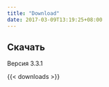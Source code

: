 ```yaml
---
title: "Download"
date: 2017-03-09T13:19:25+08:00
---
```

## Скачать

Версия 3.3.1

{{< downloads >}}

